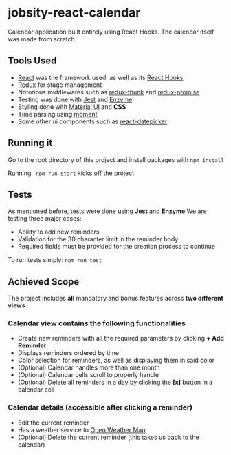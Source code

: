 # jobsity-react-calendar

Calendar application built entirely using React Hooks. The calendar itself was made from scratch.

## Tools Used
- [React](https://reactjs.org/) was the framework used, as well as its [React Hooks](https://reactjs.org/docs/hooks-intro.html)
- [Redux](https://redux.js.org/) for stage management
- Notorious middlewares such as [redux-thunk](https://www.npmjs.com/package/redux-thunk) and [redux-promise](https://www.npmjs.com/package/redux-promise)
- Testing was done with [Jest](https://jestjs.io/) and [Enzyme](https://airbnb.io/enzyme/docs/guides/jest.html)
- Styling done with [Material UI](https://material-ui.com/) and **CSS**
- Time parsing using [moment](https://www.npmjs.com/package/moment)
- Some other ui components such as [react-datepicker](https://reactdatepicker.com/)

## Running it
Go to the root directory of this project and install packages with ```npm install```

Running  ``` npm run start``` kicks off the project

## Tests
As mentioned before, tests were done using **Jest** and **Enzyme**
We are testing three major cases:
- Ability to add new reminders
- Validation for the 30 character limit in the reminder body
- Required fields must be provided for the creation process to continue

To run tests simply:   ```npm run test``` 

## Achieved Scope
The project includes **all** mandatory and bonus features across **two different views**

### Calendar view contains the following functionalities
-	Create new reminders with all the required parameters by clicking **+ Add Reminder**
-	Displays reminders ordered by time
-	Color selection for reminders, as well as displaying them in said color
-	(Optional) Calendar handles more than one month
-	(Optional) Calendar cells scroll to properly handle  
-	(Optional) Delete all reminders in a day by clicking the **[x]** button in a calendar cell

### Calendar details (accessible after clicking a reminder)
-	Edit the current reminder
-	Has a weather service to [Open Weather Map](https://openweathermap.org/forecast16)
-  (Optional) Delete the current reminder (this takes us back to the calendar)
